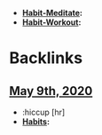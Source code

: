 - **[Habit-Meditate](<Habit-Meditate.md>):**
- **[Habit-Workout](<Habit-Workout.md>):**

# Backlinks
## [May 9th, 2020](<May 9th, 2020.md>)
- :hiccup [hr]
- **[Habits](<Habits.md>):**

